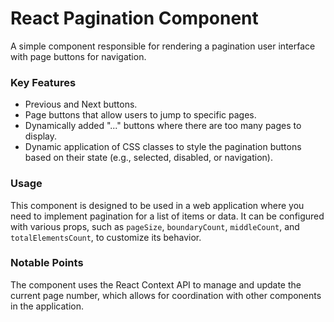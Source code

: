 # React Pagination Component

A simple component responsible for rendering a pagination user interface with page buttons for navigation.

### Key Features

* Previous and Next buttons.
* Page buttons that allow users to jump to specific pages.
* Dynamically added "..." buttons where there are too many pages to display.
* Dynamic application of CSS classes to style the pagination buttons based on their state (e.g., selected, disabled, or navigation).

### Usage

This component is designed to be used in a web application where you need to implement pagination for a list of items or data.
It can be configured with various props, such as `pageSize`, `boundaryCount`, `middleCount`, and `totalElementsCount`, to customize its behavior.

### Notable Points

The component uses the React Context API to manage and update the current page number, which allows for coordination with other components in the application.
